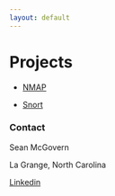 ```yaml
---
layout: default
---
```

# Projects
* [NMAP](./nmap/index.md)

* [Snort](./snort/index.md)


### Contact
Sean McGovern

La Grange, North Carolina 

[Linkedin](https://www.linkedin.com/in/sean-mcgovern-310457272/) 







